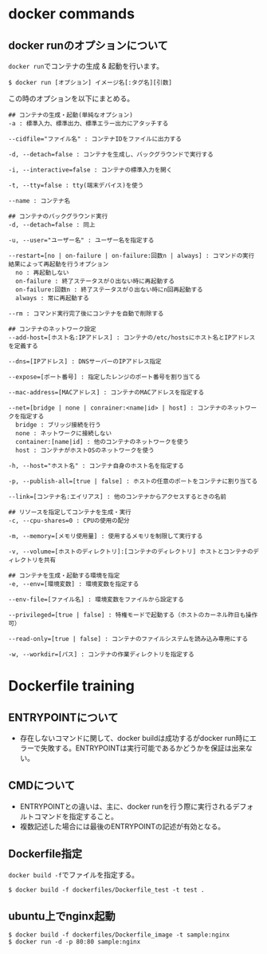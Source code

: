 # docker commands

## docker runのオプションについて

`docker run`でコンテナの生成 & 起動を行います。

```
$ docker run [オプション] イメージ名[:タグ名][引数]
```

この時のオプションを以下にまとめる。

```
## コンテナの生成・起動(単純なオプション)
-a : 標準入力、標準出力、標準エラー出力にアタッチする

--cidfile="ファイル名" : コンテナIDをファイルに出力する

-d, --detach=false : コンテナを生成し、バックグラウンドで実行する

-i, --interactive=false : コンテナの標準入力を開く

-t, --tty=false : tty(端末デバイス)を使う

--name : コンテナ名

## コンテナのバックグラウンド実行
-d, --detach=false : 同上

-u, --user="ユーザー名" : ユーザー名を指定する

--restart=[no | on-failure | on-failure:回数n | always] : コマンドの実行結果によって再起動を行うオプション
  no : 再起動しない
  on-failure : 終了ステータスが０出ない時に再起動する
  on-failure:回数n : 終了ステータスが０出ない時にn回再起動する
  always : 常に再起動する

--rm : コマンド実行完了後にコンテナを自動で削除する

## コンテナのネットワーク設定
--add-host=[ホスト名:IPアドレス] : コンテナの/etc/hostsにホスト名とIPアドレスを定義する

--dns=[IPアドレス] : DNSサーバーのIPアドレス指定

--expose=[ポート番号] : 指定したレンジのポート番号を割り当てる

--mac-address=[MACアドレス] : コンテナのMACアドレスを指定する

--net=[bridge | none | conrainer:<name|id> | host] : コンテナのネットワークを指定する
  bridge : ブリッジ接続を行う
  none : ネットワークに接続しない
  container:[name|id] : 他のコンテナのネットワークを使う
  host : コンテナがホストOSのネットワークを使う

-h, --host="ホスト名" : コンテナ自身のホスト名を指定する

-p, --publish-all=[true | false] : ホストの任意のポートをコンテナに割り当てる

--link=[コンテナ名:エイリアス] : 他のコンテナからアクセスするときの名前

## リソースを指定してコンテナを生成・実行
-c, --cpu-shares=0 : CPUの使用の配分

-m, --memory=[メモリ使用量] : 使用するメモリを制限して実行する

-v, --volume=[ホストのディレクトリ]:[コンテナのディレクトリ] ホストとコンテナのディレクトリを共有

## コンテナを生成・起動する環境を指定
-e, --env=[環境変数] : 環境変数を指定する

--env-file=[ファイル名] : 環境変数をファイルから設定する

--privileged=[true | false] : 特権モードで起動する（ホストのカーネル昨日も操作可）

--read-only=[true | false] : コンテナのファイルシステムを読み込み専用にする

-w, --workdir=[パス] : コンテナの作業ディレクトリを指定する
```

# Dockerfile training

## ENTRYPOINTについて
* 存在しないコマンドに関して、docker buildは成功するがdocker run時にエラーで失敗する。ENTRYPOINTは実行可能であるかどうかを保証は出来ない。

## CMDについて
* ENTRYPOINTとの違いは、主に、docker runを行う際に実行されるデフォルトコマンドを指定すること。
* 複数記述した場合には最後のENTRYPOINTの記述が有効となる。

## Dockerfile指定

`docker build -f`でファイルを指定する。

```
$ docker build -f dockerfiles/Dockerfile_test -t test .
```

## ubuntu上でnginx起動

```
$ docker build -f dockerfiles/Dockerfile_image -t sample:nginx
$ docker run -d -p 80:80 sample:nginx
```
